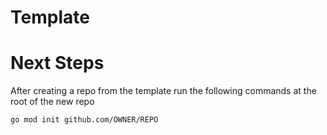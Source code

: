 # Template

# Next Steps

After creating a repo from the template run the following commands at the root of the new repo

```shell
go mod init github.com/OWNER/REPO
```
